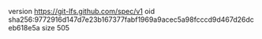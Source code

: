 version https://git-lfs.github.com/spec/v1
oid sha256:9772916d147d7e23b167377fabf1969a9acec5a98fcccd9d467d26dceb618e5a
size 505
